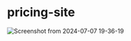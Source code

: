 # pricing-site

![Screenshot from 2024-07-07 19-36-19](https://github.com/rekha0suthar/pricing-site/assets/71004640/113cf4a0-f64b-4897-9631-e6e06e238b21)

